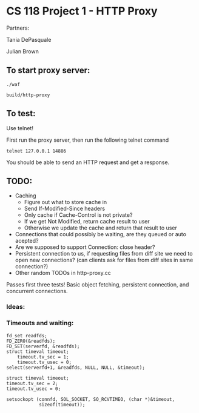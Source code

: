 CS 118 Project 1 - HTTP Proxy
=============================

Partners:

Tania DePasquale

Julian Brown

## To start proxy server:

```
./waf

build/http-proxy
```

## To test:

Use telnet!

First run the proxy server, then run the following telnet command

```
telnet 127.0.0.1 14886
```

You should be able to send an HTTP request and get a response.

## TODO:

* Caching
  - Figure out what to store cache in
  - Send If-Modified-Since headers
  - Only cache if Cache-Control is not private?
  - If we get Not Modified, return cache result to user
  - Otherwise we update the cache and return that result to user
* Connections that could possibly be waiting, are they queued or auto acepted?
* Are we supposed to support Connection: close header?
* Persistent connection to us, if requesting files from diff site we need to open new connections? (can clients ask for files from diff sites in same connection?)
* Other random TODOs in http-proxy.cc

Passes first three tests! Basic object fetching, persistent connection, and concurrent connections.


### Ideas:


### Timeouts and waiting:
```
fd_set readfds;
FD_ZERO(&readfds);
FD_SET(serverfd, &readfds);
struct timeval timeout;
    timeout.tv_sec = 1;
    timeout.tv_usec = 0;
select(serverfd+1, &readfds, NULL, NULL, &timeout);
```
```
struct timeval timeout;
timeout.tv_sec = 2;
timeout.tv_usec = 0;

setsockopt (connfd, SOL_SOCKET, SO_RCVTIMEO, (char *)&timeout,
            sizeof(timeout));
```
